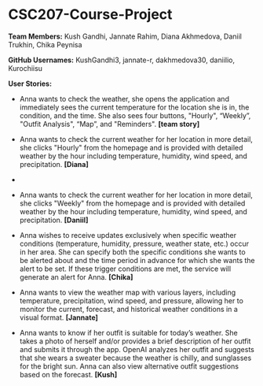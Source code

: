 # CSC207-Course-Project
**Team Members:** 
Kush Gandhi, Jannate Rahim, Diana Akhmedova, Daniil Trukhin, Chika Peynisa

**GitHub Usernames:**
KushGandhi3, jannate-r, dakhmedova30, daniilio, Kurochiisu

**User Stories:**
* Anna wants to check the weather, she opens the application and immediately sees the current temperature for the location she is in, the condition, and the time. She also sees four buttons, "Hourly", “Weekly”,  "Outfit Analysis", “Map”, and "Reminders". **[team story]**

* Anna wants to check the current weather for her location in more detail, she clicks "Hourly" from the homepage and is provided with detailed weather by the hour including temperature, humidity, wind speed, and precipitation. **[Diana]**
* 
* Anna wants to check the current weather for her location in more detail, she clicks "Weekly" from the homepage and is provided with detailed weather by the hour including temperature, humidity, wind speed, and precipitation. **[Daniil]**

* Anna wishes to receive updates exclusively when specific weather conditions (temperature, humidity, pressure, weather state, etc.) occur in her area. She can specify both the specific conditions she wants to be alerted about and the time period in advance for which she wants the alert to be set. If these trigger conditions are met, the service will generate an alert for Anna. **[Chika]**

* Anna wants to view the weather map with various layers, including temperature, precipitation, wind speed, and pressure, allowing her to monitor the current, forecast, and historical weather conditions in a visual format. **[Jannate]**
  
* Anna wants to know if her outfit is suitable for today’s weather. She takes a photo of herself and/or provides a brief description of her outfit and submits it through the app. OpenAI analyzes her outfit and suggests that she wears a sweater because the weather is chilly, and sunglasses for the bright sun. Anna can also view alternative outfit suggestions based on the forecast. **[Kush]**
